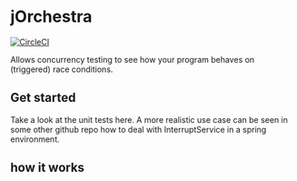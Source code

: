 # jOrchestra

[![CircleCI](https://circleci.com/gh/mn-io/jOrchestra.svg?style=svg)](https://circleci.com/gh/mn-io/jOrchestra)

Allows concurrency testing to see how your program behaves on (triggered) race conditions.

## Get started

Take a look at the unit tests here. 
A more realistic use case can be seen in some other github repo how to deal with InterruptService in a spring environment.


## how it works

